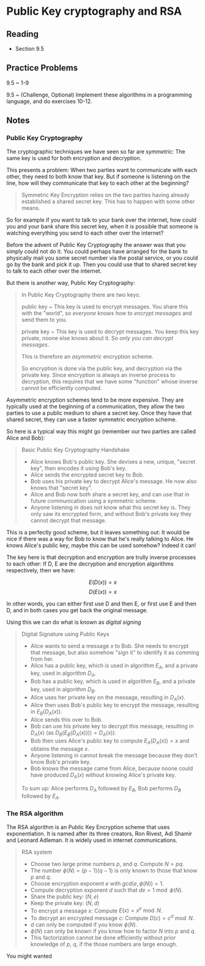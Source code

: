 # Public Key cryptography and RSA

## Reading

- Section 9.5

## Practice Problems

9.5
  ~ 1-9

9.5
  ~ (Challenge, Optional) Implement these algorithms in a programming language, and do exercises 10-12.

## Notes

### Public Key Cryptography

The cryptographic techniques we have seen so far are *symmetric*: The same key is used for both encryption and decryption.

This presents a problem: When two parties want to communicate with each other, they need to both know that key. But if someone is listening on the line, how will they communicate that key to each other at the beginning?

> Symmetric Key Encryption relies on the two parties having already established a shared secret key. This has to happen with some other means.

So for example if you want to talk to your bank over the internet, how could you and your bank share this secret key, when it is possible that someone is watching everything you send to each other over the internet?

Before the advent of Public Key Cryptography the answer was that you simply could not do it. You could perhaps have arranged for the bank to physically mail you some secret number via the postal service, or you could go by the bank and pick it up. Then you could use that to shared secret key to talk to each other over the internet.

But there is another way, Public Key Cryptography:

> In Public Key Cryptography there are two keys:
>
> public key
>   ~ This key is used to encrypt messages. You share this with the "world", so *everyone knows how to encrypt messages* and send them to you.
>
> private key
>   ~ This key is used to decrypt messages. You keep this key private, noone else knows about it. So *only you can decrypt messages*.
>
> This is therefore an *asymmetric* encryption scheme.
>
> So encryption is done via the public key, and decryption via the private key. Since encryption is always an inverse process to decryption, this requires that we have some "function" whose inverse cannot be efficiently computed.

Asymmetric encryption schemes tend to be more expensive. They are typically used at the beginning of a communication, they allow the two parties to use a public medium to share a secret key. Once they have that shared secret, they can use a faster symmetric encryption scheme.

So here is a typical way this might go (remember our two parties are called Alice and Bob):

> Basic Public Key Cryptography Handshake
>
> - Alice knows Bob's public key. She devises a new, unique, "secret key", then encodes it using Bob's key.
> - Alice sends the encrypted secret key to Bob.
> - Bob uses his private key to decrypt Alice's message. He now also knows that "secret key".
> - Alice and Bob now both share a secret key, and can use that in future communication using a symmetric scheme.
> - Anyone listening in does not know what this secret key is. They only saw its encrypted form, and without Bob's private key they cannot decrypt that message.

This is a perfectly good scheme, but it leaves something out: It would be nice if there was a way for Bob to know that he's really talking to Alice. He knows Alice's public key, maybe this can be used somehow? Indeed it can!

The key here is that decryption and encryption are trully inverse processes to each other: If D, E are the decryption and encryption algorithms respectively, then we have:

$$E(D(x)) = x$$
$$D(E(x)) = x$$

In other words, you can either first use D and then E, or first use E and then D, and in both cases you get back the original message.

Using this we can do what is known as *digital signing*

> Digital Signature using Public Keys
>
> - Alice wants to send a message $x$ to Bob. She needs to encrypt that message, but also somehow "sign it" to identify it as comming from her.
> - Alice has a public key, which is used in algorithm $E_A$, and a private key, used in algorithm $D_A$.
> - Bob has a public key, which is used in algorithm $E_B$, and a private key, used in algorithm $D_B$.
> - Alice uses her private key on the message, resulting in $D_A(x)$.
> - Alice then uses Bob's public key to encrypt the message, resulting in $E_B(D_A(x))$.
> - Alice sends this over to Bob.
> - Bob can use his private key to decrypt this message, resulting in $D_A(x)$ (as $D_B(E_B(D_A(x)))) = D_A(x)$).
> - Bob then uses Alice's public key to compute $E_A(D_A(x)) = x$ and obtains the message $x$.
> - Anyone listening in cannot break the message because they don't know Bob's private key.
> - Bob knows the message came from Alice, because noone could have produced $D_A(x)$ without knowing Alice's private key.
>
> To sum up: Alice performs $D_A$ followed by $E_B$, Bob performs $D_B$ followed by $E_A$.

### The RSA algorithm

The RSA algorithm is an Public Key Encryption scheme that uses exponentiation. It is named after its three creators, Ron Rivest, Adi Shamir and Leonard Adleman. It is widely used in internet communications.

> RSA system
>
> - Choose two large prime numbers $p$, and $q$. Compute $N = pq$.
> - The number $\phi(N) = (p-1)(q-1)$ is only known to those that know $p$ and $q$.
> - Choose encryption exponent $e$ with $gcd(e, \phi(N)) = 1$.
> - Compute decryption exponent $d$ such that $de = 1\bmod \phi(N)$.
> - Share the public key: $(N, e)$
> - Keep the private key: $(N, d)$
> - To encrypt a message $x$: Compute $E(x) = x^e\bmod N$.
> - To decrypt an encrypted message $c$: Compute $D(c) = c^d\bmod N$.
> - $d$ can only be computed if you know $\phi(N)$.
> - $\phi(N)$ can only be known if you know how to factor $N$ into $p$ and $q$.
> - This factorization cannot be done efficiently without prior knowledge of $p$, $q$, if the those numbers are large enough.

You might wanted
